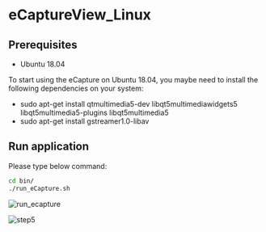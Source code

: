#   eCaptureView_Linux
##  Prerequisites
- Ubuntu 18.04  

To start using the eCapture on Ubuntu 18.04, you maybe need to install the following dependencies on your system:  
- sudo apt-get install qtmultimedia5-dev libqt5multimediawidgets5 libqt5multimedia5-plugins libqt5multimedia5
- sudo apt-get install gstreamer1.0-libav
##  Run application
Please type below command:
```sh 
cd bin/
./run_eCapture.sh
```
![run_ecapture](https://user-images.githubusercontent.com/13328289/127975517-cd48a746-c4fe-4a8d-95b1-b9ceb90d0c80.png)


![step5](https://user-images.githubusercontent.com/88474678/128438829-5b0d648d-5f0e-4fc8-bd11-6f738b7b1b63.png)

